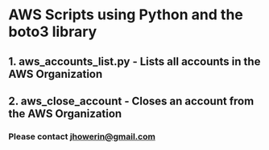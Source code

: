 # AWS Scripts using Python and the boto3 library

## 1. aws_accounts_list.py - Lists all accounts in the AWS Organization
## 2. aws_close_account - Closes an account from the AWS Organization

### Please contact jhowerin@gmail.com

